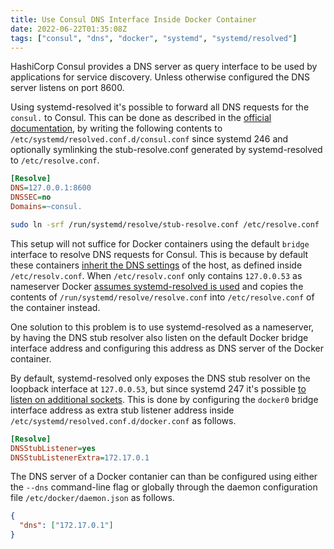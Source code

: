 ```yaml
---
title: Use Consul DNS Interface Inside Docker Container
date: 2022-06-22T01:35:08Z
tags: ["consul", "dns", "docker", "systemd", "systemd/resolved"]
---
```


HashiCorp Consul provides a DNS server as query interface to be used by applications for service discovery.
Unless otherwise configured the DNS server listens on port 8600.

Using systemd-resolved it's possible to forward all DNS requests for the `consul.` to Consul.
This can be done as described in the [official documentation][learn.hashicorp.com:tutorials:consul:dns-forwarding],
by writing the following contents to `/etc/systemd/resolved.conf.d/consul.conf` since systemd 246
and optionally symlinking the stub-resolve.conf generated by systemd-resolved to `/etc/resolve.conf`.

```ini
[Resolve]
DNS=127.0.0.1:8600
DNSSEC=no
Domains=~consul.
```

```bash
sudo ln -srf /run/systemd/resolve/stub-resolve.conf /etc/resolve.conf
```

This setup will not suffice for Docker containers using the default `bridge` interface to resolve DNS requests for Consul.
This is because by default these containers [inherit the DNS settings][docs.docker.com:config:containers:networking] of the host,
as defined inside `/etc/resolv.conf`.
When `/etc/resolv.conf` only contains `127.0.0.53` as nameserver Docker [assumes systemd-resolved is used][github.com:moby:libnetwork:resolveconf.go]
and copies the contents of `/run/systemd/resolve/resolve.conf` into `/etc/resolve.conf` of the container instead.

One solution to this problem is to use systemd-resolved as a nameserver,
by having the DNS stub resolver also listen on the default Docker bridge interface address
and configuring this address as DNS server of the Docker container.

By default, systemd-resolved only exposes the DNS stub resolver on the loopback interface at `127.0.0.53`,
but since systemd 247 it's possible [to listen on additional sockets][freedesktop.org:systemd:resolved:dnsstublistnerextra].
This is done by configuring the `docker0` bridge interface address as extra stub listener address inside `/etc/systemd/resolved.conf.d/docker.conf` as follows.

```ini
[Resolve]
DNSStubListener=yes
DNSStubListenerExtra=172.17.0.1
```


The DNS server of a Docker contanier can than be configured using
either the `--dns` command-line flag
or globally through the daemon configuration file `/etc/docker/daemon.json` as follows.

```json
{
  "dns": ["172.17.0.1"]
}
```

[consul.io:docs:discovery]: https://www.consul.io/docs/discovery/dns
[docs.docker.com:config:containers:networking]: https://docs.docker.com/config/containers/container-networking/#dns-services
[freedesktop.org:systemd:resolved:dnsstublistnerextra]: https://www.freedesktop.org/software/systemd/man/resolved.conf.html#DNSStubListenerExtra=
[github.com:moby:libnetwork:resolveconf.go]: https://github.com/moby/libnetwork/blob/f6ccccb1c082a432c2a5814aaedaca56af33d9ea/resolvconf/resolvconf.go#L29-L54
[learn.hashicorp.com:tutorials:consul:dns-forwarding]: https://learn.hashicorp.com/tutorials/consul/dns-forwarding#systemd-resolved-setup
